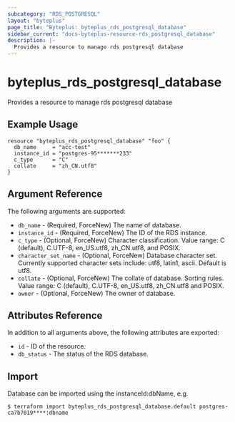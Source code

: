 ```yaml
---
subcategory: "RDS_POSTGRESQL"
layout: "byteplus"
page_title: "Byteplus: byteplus_rds_postgresql_database"
sidebar_current: "docs-byteplus-resource-rds_postgresql_database"
description: |-
  Provides a resource to manage rds postgresql database
---
```

# byteplus_rds_postgresql_database
Provides a resource to manage rds postgresql database
## Example Usage
```hcl
resource "byteplus_rds_postgresql_database" "foo" {
  db_name     = "acc-test"
  instance_id = "postgres-95*******233"
  c_type      = "C"
  collate     = "zh_CN.utf8"
}
```
## Argument Reference
The following arguments are supported:
* `db_name` - (Required, ForceNew) The name of database.
* `instance_id` - (Required, ForceNew) The ID of the RDS instance.
* `c_type` - (Optional, ForceNew) Character classification. Value range: C (default), C.UTF-8, en_US.utf8, zh_CN.utf8, and POSIX.
* `character_set_name` - (Optional, ForceNew) Database character set. Currently supported character sets include: utf8, latin1, ascii. Default is utf8.
* `collate` - (Optional, ForceNew) The collate of database. Sorting rules. Value range: C (default), C.UTF-8, en_US.utf8, zh_CN.utf8 and POSIX.
* `owner` - (Optional, ForceNew) The owner of database.

## Attributes Reference
In addition to all arguments above, the following attributes are exported:
* `id` - ID of the resource.
* `db_status` - The status of the RDS database.


## Import
Database can be imported using the instanceId:dbName, e.g.
```
$ terraform import byteplus_rds_postgresql_database.default postgres-ca7b7019****:dbname
```

